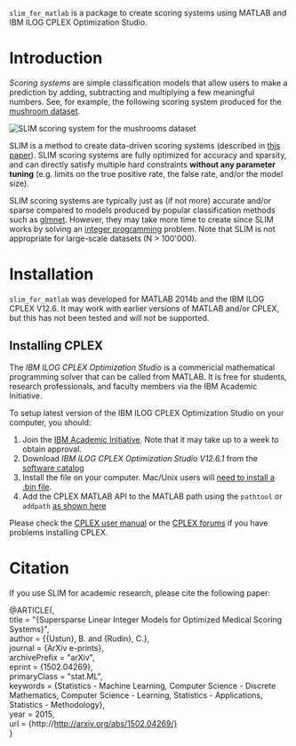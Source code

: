 ``slim_for_matlab`` is a package to create scoring systems using MATLAB and IBM ILOG CPLEX Optimization Studio.

# Introduction

*Scoring systems* are simple classification models that allow users to make a prediction by adding, subtracting and multiplying a few meaningful numbers. See, for example, the following scoring system produced for the [mushroom dataset](http://archive.ics.uci.edu/ml/datasets/Mushroom).

![SLIM scoring system for the mushrooms dataset](https://github.com/ustunb/slim_for_matlab/blob/master/images/slim_mushroom.png)

SLIM is a method to create data-driven scoring systems (described in [this paper](http://http//arxiv.org/abs/1502.04269/)). SLIM scoring systems are fully optimized for accuracy and sparsity, and can directly satisfy multiple hard constraints **without any parameter tuning** (e.g. limits on the true positive rate, the false rate, and/or the model size).

SLIM scoring systems are typically just as (if not more) accurate and/or sparse compared to models produced by popular classification methods such as [glmnet](http://web.stanford.edu/~hastie/glmnet/glmnet_alpha.html). However, they may take more time to create since SLIM works by solving an [integer programming](http://en.wikipedia.org/wiki/Integer_programming) problem. Note that SLIM is not appropriate for large-scale datasets (N > 100'000).

# Installation

``slim_for_matlab`` was developed for MATLAB 2014b and the IBM ILOG CPLEX V12.6. It may work with earlier versions of MATLAB and/or CPLEX, but this has not been tested and will not be supported.

## Installing CPLEX 

The *IBM ILOG CPLEX Optimization Studio* is a commericial mathematical programming solver that can be called from MATLAB. It is free for students, research professionals, and faculty members via the IBM Academic Initiative.

To setup latest version of the IBM ILOG CPLEX Optimization Studio on your computer, you should:

1. Join the [IBM Academic Initiative](http://www-304.ibm.com/ibm/university/academic/pub/page/mem_join). Note that it may take up to a week to obtain approval.
2. Download *IBM ILOG CPLEX Optimization Studio V12.6.1* from the [software catalog](https://www-304.ibm.com/ibm/university/academic/member/softwaredownload)
3. Install the file on your computer. Mac/Unix users will [need to install a .bin file](http://www-01.ibm.com/support/docview.wss?uid=swg21444285).
4. Add the CPLEX MATLAB API to the MATLAB path using the ``pathtool`` or ``addpath`` [as shown here](http://www-01.ibm.com/support/knowledgecenter/SSSA5P_12.6.1/ilog.odms.cplex.help/CPLEX/MATLAB/topics/gs_install.html)

Please check the [CPLEX user manual](http://www-01.ibm.com/support/knowledgecenter/SSSA5P/welcome) or the [CPLEX forums](https://www.ibm.com/developerworks/community/forums/html/forum?id=11111111-0000-0000-0000-000000002059) if you have problems installing CPLEX.

# Citation 

If you use SLIM for academic research, please cite the following paper:  
     
@ARTICLE{,  
 title = "{Supersparse Linear Integer Models for Optimized Medical Scoring Systems}",  
 author = {{Ustun}, B. and {Rudin}, C.},  
 journal = {ArXiv e-prints},  
 archivePrefix = "arXiv",  
 eprint = {1502.04269},  
 primaryClass = "stat.ML",  
 keywords = {Statistics - Machine Learning, Computer Science - Discrete Mathematics, Computer Science - Learning, Statistics - Applications, Statistics - Methodology},  
 year = 2015,  
 url = {http://http://arxiv.org/abs/1502.04269/}  
}
